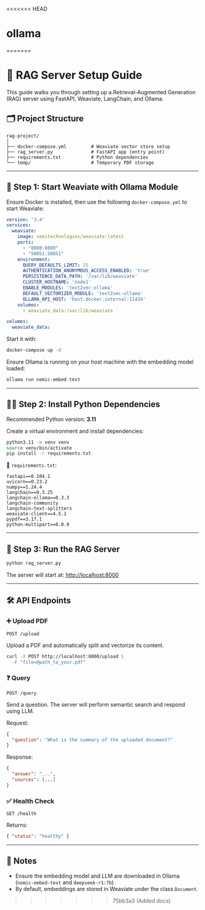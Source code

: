 <<<<<<< HEAD
# ollama
=======
# 🧠 RAG Server Setup Guide

This guide walks you through setting up a Retrieval-Augmented Generation (RAG) server using FastAPI, Weaviate, LangChain, and Ollama.

## 🗂️ Project Structure

```
rag-project/
│
├── docker-compose.yml         # Weaviate vector store setup
├── rag_server.py              # FastAPI app (entry point)
├── requirements.txt           # Python dependencies
└── temp/                      # Temporary PDF storage
```

---

## 🚀 Step 1: Start Weaviate with Ollama Module

Ensure Docker is installed, then use the following `docker-compose.yml` to start Weaviate:

```yaml
version: '3.4'
services:
  weaviate:
    image: semitechnologies/weaviate:latest
    ports:
      - "8080:8080"
      - "50051:50051"
    environment:
      QUERY_DEFAULTS_LIMIT: 25
      AUTHENTICATION_ANONYMOUS_ACCESS_ENABLED: 'true'
      PERSISTENCE_DATA_PATH: '/var/lib/weaviate'
      CLUSTER_HOSTNAME: 'node1'
      ENABLE_MODULES: 'text2vec-ollama'
      DEFAULT_VECTORIZER_MODULE: 'text2vec-ollama'
      OLLAMA_API_HOST: 'host.docker.internal:11434'
    volumes:
      - weaviate_data:/var/lib/weaviate

volumes:
  weaviate_data:
```

Start it with:

```bash
docker-compose up -d
```

Ensure Ollama is running on your host machine with the embedding model loaded:

```bash
ollama run nomic-embed-text
```

---

## 🧑‍💻 Step 2: Install Python Dependencies

Recommended Python version: **3.11**

Create a virtual environment and install dependencies:

```bash
python3.11 -m venv venv
source venv/bin/activate
pip install -r requirements.txt
```

📄 `requirements.txt`:

```
fastapi==0.104.1
uvicorn==0.23.2
numpy==1.24.4
langchain==0.3.25
langchain-ollama==0.3.3
langchain-community
langchain-text-splitters
weaviate-client==4.5.1
pypdf==3.17.1
python-multipart==0.0.9
```

---

## 🧾 Step 3: Run the RAG Server

```bash
python rag_server.py
```

The server will start at: [http://localhost:8000](http://localhost:8000)

---

## 🛠️ API Endpoints

### ➕ Upload PDF

`POST /upload`

Upload a PDF and automatically split and vectorize its content.

```bash
curl -X POST http://localhost:8000/upload \
  -F "file=@path_to_your.pdf"
```

### ❓ Query

`POST /query`

Send a question. The server will perform semantic search and respond using LLM.

Request:

```json
{
  "question": "What is the summary of the uploaded document?"
}
```

Response:

```json
{
  "answer": "...",
  "sources": [...]
}
```

### ✅ Health Check

`GET /health`

Returns:

```json
{ "status": "healthy" }
```

---

## 📎 Notes

* Ensure the embedding model and LLM are downloaded in Ollama (`nomic-embed-text` and `deepseek-r1:7b`)
* By default, embeddings are stored in Weaviate under the class `Document`.


>>>>>>> 75bb3a3 (Added docs)
